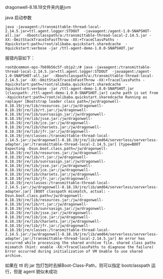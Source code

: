 dragonwell-8.18.19文件夹内是jvm

java 启动参数

```
java -javaagent:/transmittable-thread-local-2.14.5.jar=ttl.agent.logger:STDOUT  -javaagent:/agent-1.0-SNAPSHOT-all.jar  -Xbootclasspath/a:/transmittable-thread-local-2.14.5.jar -XX:-OmitStackTraceInFastThrow -XX:+TraceClassPaths -Xquickstart:path=/root/alibaba.quickstart.sharedcache  -Xquickstart:verbose -jar /ttl-agent-demo-1.0.0-SNAPSHOT.jar
```

报错内容如下：

`
root@common-ops-7b69b56c5f-sbjp2:/# java -javaagent:/transmittable-thread-local-2.14.5.jar=ttl.agent.logger:STDOUT  -javaagent:/agent-1.0-SNAPSHOT-all.jar  -Xbootclasspath/a:/transmittable-thread-local-2.14.5.jar -XX:-OmitStackTraceInFastThrow -XX:+TraceClassPaths -Xquickstart:path=/root/alibaba.quickstart.sharedcache  -Xquickstart:verbose -jar /ttl-agent-demo-1.0.0-SNAPSHOT.jar [classpath: /ttl-agent-demo-1.0.0-SNAPSHOT.jar] cache path is set from -Xquickstart:path=/root/alibaba.quickstart.sharedcache Running as replayer [Bootstrap loader class path=/jw/dragonwell-8.18.19/jre/lib/resources.jar:/jw/dragonwell-8.18.19/jre/lib/rt.jar:/jw/dragonwell-8.18.19/jre/lib/sunrsasign.jar:/jw/dragonwell-8.18.19/jre/lib/jsse.jar:/jw/dragonwell-8.18.19/jre/lib/jce.jar:/jw/dragonwell-8.18.19/jre/lib/charsets.jar:/jw/dragonwell-8.18.19/jre/lib/jfr.jar:/jw/dragonwell-8.18.19/jre/classes:/transmittable-thread-local-2.14.5.jar:/jw/dragonwell-8.18.19/jre/lib/amd64/serverless/serverless-adapter.jar:/transmittable-thread-local-2.14.5.jar] [type=BOOT Expecting -Dsun.boot.class.path=/jw/dragonwell-8.18.19/jre/lib/resources.jar:/jw/dragonwell-8.18.19/jre/lib/rt.jar:/jw/dragonwell-8.18.19/jre/lib/sunrsasign.jar:/jw/dragonwell-8.18.19/jre/lib/jsse.jar:/jw/dragonwell-8.18.19/jre/lib/jce.jar:/jw/dragonwell-8.18.19/jre/lib/charsets.jar:/jw/dragonwell-8.18.19/jre/lib/jfr.jar:/jw/dragonwell-8.18.19/jre/classes:/transmittable-thread-local-2.14.5.jar:/jw/dragonwell-8.18.19/jre/lib/amd64/serverless/serverless-adapter.jar] [BOOT classpath mismatch, actual: -Dsun.boot.class.path=/jw/dragonwell-8.18.19/jre/lib/resources.jar:/jw/dragonwell-8.18.19/jre/lib/rt.jar:/jw/dragonwell-8.18.19/jre/lib/sunrsasign.jar:/jw/dragonwell-8.18.19/jre/lib/jsse.jar:/jw/dragonwell-8.18.19/jre/lib/jce.jar:/jw/dragonwell-8.18.19/jre/lib/charsets.jar:/jw/dragonwell-8.18.19/jre/lib/jfr.jar:/jw/dragonwell-8.18.19/jre/classes:/transmittable-thread-local-2.14.5.jar:/jw/dragonwell-8.18.19/jre/lib/amd64/serverless/serverless-adapter.jar:/transmittable-thread-local-2.14.5.jar] An error has occurred while processing the shared archive file. shared class paths mismatch (hint: enable -XX:+TraceClassPaths to diagnose the failure) Error occurred during initialization of VM Unable to use shared archive.
`

如果在 ttl 的 jar 包打包时去掉Boot-Class-Path，则可以指定 bootclasspath 运行，但是 agent 貌似未成功
